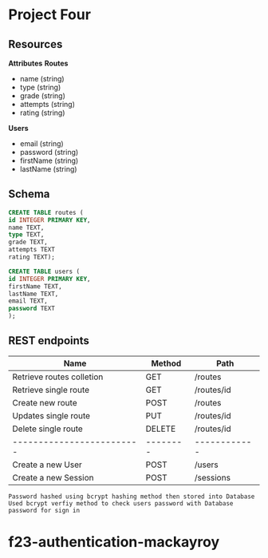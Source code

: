 # Project Four

## Resources

**Attributes**
**Routes**

- name (string)
- type (string)
- grade (string)
- attempts (string)
- rating (string)

**Users**

- email (string)
- password (string)
- firstName (string)
- lastName (string)

## Schema

```SQL
CREATE TABLE routes (
id INTEGER PRIMARY KEY,
name TEXT,
type TEXT,
grade TEXT,
attempts TEXT
rating TEXT);

CREATE TABLE users (
id INTEGER PRIMARY KEY,
firstName TEXT,
lastName TEXT,
email TEXT,
password TEXT
);
```

## REST endpoints

| Name                      | Method   | Path         |
| ------------------------- | -------- | ------------ |
| Retrieve routes colletion | GET      | /routes      |
| Retrieve single route     | GET      | /routes/id   |
| Create new route          | POST     | /routes      |
| Updates single route      | PUT      | /routes/id   |
| Delete single route       | DELETE   | /routes/id   |
| ------------------------- | -------- | ------------ |
| Create a new User         | POST     | /users       |
| Create a new Session      | POST     | /sessions    |

```
Password hashed using bcrypt hashing method then stored into Database
Used bcrypt verfiy method to check users password with Database password for sign in

```

# f23-authentication-mackayroy
